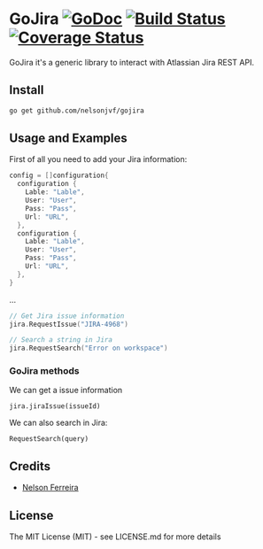 # GoJira [![GoDoc](http://img.shields.io/badge/go-documentation-blue.svg?style=flat-square)](http://godoc.org/github.com/nelsonjvf/gojira) [![Build Status](http://img.shields.io/travis/fatih/structs.svg?style=flat-square)]() [![Coverage Status](http://img.shields.io/coveralls/fatih/structs.svg?style=flat-square)]()

GoJira it's a generic library to interact with Atlassian Jira REST API.

## Install

```bash
go get github.com/nelsonjvf/gojira
```

## Usage and Examples

First of all you need to add your Jira information:

```go
config = []configuration{
  configuration {
    Lable: "Lable",
    User: "User",
    Pass: "Pass",
    Url: "URL",
  },
  configuration {
    Lable: "Lable",
    User: "User",
    Pass: "Pass",
    Url: "URL",
  },
}
```

...

```go
// Get Jira issue information
jira.RequestIssue("JIRA-4968")

// Search a string in Jira
jira.RequestSearch("Error on workspace")
```

### GoJira methods

We can get a issue information

```jira.jiraIssue(issueId)```

We can also search in Jira:

```RequestSearch(query)```

## Credits

 * [Nelson Ferreira](https://github.com/nelsonjvf)

## License

The MIT License (MIT) - see LICENSE.md for more details
